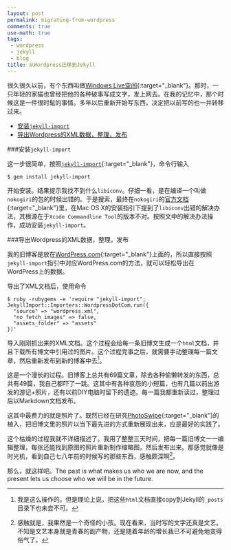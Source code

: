 ```yaml
---
layout: post
permalink: migrating-from-wordpress
comments: true
use-math: true
tags:
 - wordpress
 - jekyll
 - blog
title: 从Wordpress迁移到Jekyll
---
```


很久很久以前，有个东西叫做[Windows Live空间](https://en.wikipedia.org/wiki/Windows_Live_Spaces){:target="_blank"}。那时，一只年轻的家猫也曾经把他的各种破事写成文字，发上网去。在我的记忆中，那个时候这是一件很时髦的事情。多年以后重新开始写东西，决定把以前写的也一并转移过来。

* [安装`jekyll-import`]({{site.baseurl}}{{page.url}}/#安装`jekyll-import`)
* [导出Wordpress的XML数据，整理，发布]({{site.baseurl}}{{page.url}}/#导出Wordpress的XML数据，整理，发布)

<!--excerpt-->

<div id="安装`jekyll-import`"/>

###安装`jekyll-import`

这一步很简单，按照[`jekyll-import`](http://import.jekyllrb.com/docs/installation/){:target="_blank"}，命令行输入

    $ gem install jekyll-import
    
开始安装。结果提示我找不到什么`libiconv`。仔细一看，是在编译一个叫做`nokogiri`的包的时候出错的。于是搜索，最终在`nokogiri`的[官方文档](http://www.nokogiri.org/tutorials/installing_nokogiri.html){:target="_blank"}里，在Mac OS X的安装指引下提到了`libiconv`出错的解决办法，其根源在于`Xcode Commandline Tool`的版本不对。按照文中的解决办法操作，成功安装`jekyll-import`。

<div id='导出Wordpress的XML数据，整理，发布'/>

###导出Wordpress的XML数据，整理，发布

我的旧博客是放在[WordPress.com](https://wordpress.com/){:target="_blank"}上面的，所以直接按照`jekyll-import`指引中对应WordPress.com的方法，就可以轻松导出在WordPress上的数据。

导出了XML文档后，使用命令

    $ ruby -rubygems -e 'require "jekyll-import";
    JekyllImport::Importers::WordpressDotCom.run({
      "source" => "wordpress.xml",
      "no_fetch_images" => false,
      "assets_folder" => "assets"
    })'

导入刚刚抓出来的XML文档。这个过程会给每一条旧博文生成一个`html`文档，并且下载所有博文中引用过的图片。这个过程完事之后，就需要手动整理每一篇文章，然后重新发布到新的博客中去[^old-posts]。

[^old-posts]: 我是这么操作的。但是理论上说，把这些`html`文档直接copy到Jekyll的`_posts`目录下也未尝不可。

这是一个漫长的过程。旧博客上总共有69篇文章，除去各种偷懒转发的东西，总共有49篇，我自己都吓了一跳。这其中有各种哀怨的小短篇，也有几篇以前出游发的游记+照片，还有以前DIY电脑时留下的遗迹。每一篇我都重新读过，整理过后以Markdown文档发布。

这其中最费力的就是照片了。既然已经在研究[PhotoSwipe](http://photoswipe.com/){:target="_blank"}的植入，把旧博文里的照片以当下最先进的方式重新展现出来，应是最好的实践了。

这个枯燥的过程我就不详细描述了。我用了整整三天时间，把每一篇旧博文一一编辑整理，每张还能找到原图的照片重新制作缩略图，然后发布出来。那感觉就像是时光机，看到自己七八年前的时候写的那些东西，感触颇深啊[^feel]。

[^feel]: 感触就是，我果然是一个奇怪的小孩。现在看来，当时写的文字还真是文艺。不知是文艺本身就是青春的副产物，还是随着年龄的增长我已不可避免地变得俗气了。

那么，就这样吧。The past is what makes us who we are now, and the present lets us choose who we will be in the future.

